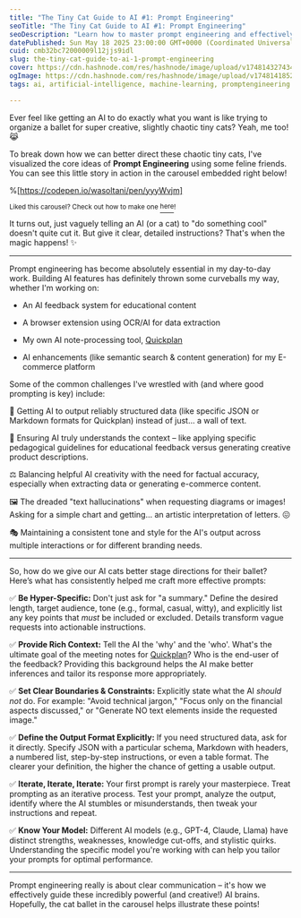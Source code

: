 ```yaml
---
title: "The Tiny Cat Guide to AI #1: Prompt Engineering"
seoTitle: "The Tiny Cat Guide to AI #1: Prompt Engineering"
seoDescription: "Learn how to master prompt engineering and effectively guide AI to achieve desired outcomes, using tiny cat analogies to illustrate the core ideas"
datePublished: Sun May 18 2025 23:00:00 GMT+0000 (Coordinated Universal Time)
cuid: cmb32bc72000009l12jjs9idl
slug: the-tiny-cat-guide-to-ai-1-prompt-engineering
cover: https://cdn.hashnode.com/res/hashnode/image/upload/v1748143274341/1b5b88e5-be36-459c-94f3-2ca14ca61e9b.png
ogImage: https://cdn.hashnode.com/res/hashnode/image/upload/v1748141852135/d045f8c7-66c4-490b-9a72-8ef35928422c.png
tags: ai, artificial-intelligence, machine-learning, promptengineering

---
```


Ever feel like getting an AI to do exactly what you want is like trying to organize a ballet for super creative, slightly chaotic tiny cats? Yeah, me too! 😹

To break down how we can better direct these chaotic tiny cats, I've visualized the core ideas of **Prompt Engineering** using some feline friends. You can see this little story in action in the carousel embedded right below!

%[https://codepen.io/wasoltani/pen/yyyWvjm] 

<sup>Liked this carousel? Check out how to make one </sup> [<sup>here</sup>](https://dev.to/wsoltani/no-more-static-posts-i-built-an-accessible-high-performance-carousel-for-devto-1pl3)<sup>!</sup>

It turns out, just vaguely telling an AI (or a cat) to "do something cool" doesn't quite cut it. But give it clear, detailed instructions? That's when the magic happens! ✨

---

Prompt engineering has become absolutely essential in my day-to-day work. Building AI features has definitely thrown some curveballs my way, whether I'm working on:

* An AI feedback system for educational content
    
* A browser extension using OCR/AI for data extraction
    
* My own AI note-processing tool, [Quickplan](https://quickplan.blueblood.tech)
    
* AI enhancements (like semantic search & content generation) for my E-commerce platform
    

Some of the common challenges I've wrestled with (and where good prompting is key) include:

🤯 Getting AI to output reliably structured data (like specific JSON or Markdown formats for Quickplan) instead of just... a wall of text.

🧠 Ensuring AI truly understands the context – like applying specific pedagogical guidelines for educational feedback versus generating creative product descriptions.

⚖️ Balancing helpful AI creativity with the need for factual accuracy, especially when extracting data or generating e-commerce content.

🖼️ The dreaded "text hallucinations" when requesting diagrams or images! Asking for a simple chart and getting... an artistic interpretation of letters. 😖

🎭 Maintaining a consistent tone and style for the AI's output across multiple interactions or for different branding needs.

---

So, how do we give our AI cats better stage directions for their ballet? Here’s what has consistently helped me craft more effective prompts:

✅ **Be Hyper-Specific:** Don't just ask for "a summary." Define the desired length, target audience, tone (e.g., formal, casual, witty), and explicitly list any key points that *must* be included or excluded. Details transform vague requests into actionable instructions.

✅ **Provide Rich Context:** Tell the AI the 'why' and the 'who'. What's the ultimate goal of the meeting notes for [Quickplan](https://quickplan.blueblood.tech)? Who is the end-user of the feedback? Providing this background helps the AI make better inferences and tailor its response more appropriately.

✅ **Set Clear Boundaries & Constraints:** Explicitly state what the AI *should not* do. For example: "Avoid technical jargon," "Focus only on the financial aspects discussed," or "Generate NO text elements inside the requested image."

✅ **Define the Output Format Explicitly:** If you need structured data, ask for it directly. Specify JSON with a particular schema, Markdown with headers, a numbered list, step-by-step instructions, or even a table format. The clearer your definition, the higher the chance of getting a usable output.

✅ **Iterate, Iterate, Iterate:** Your first prompt is rarely your masterpiece. Treat prompting as an iterative process. Test your prompt, analyze the output, identify where the AI stumbles or misunderstands, then tweak your instructions and repeat.

✅ **Know Your Model:** Different AI models (e.g., GPT-4, Claude, Llama) have distinct strengths, weaknesses, knowledge cut-offs, and stylistic quirks. Understanding the specific model you're working with can help you tailor your prompts for optimal performance.

---

Prompt engineering really is about clear communication – it's how we effectively guide these incredibly powerful (and creative!) AI brains. Hopefully, the cat ballet in the carousel helps illustrate these points!